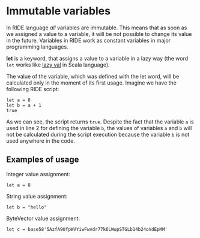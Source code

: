 # Immutable variables
In RIDE language _all_ variables are immutable. This means that as soon as we assigned a value to a variable, it will be not possible to change its value in the future. Variables in RIDE work as constant variables in major programming languages.

**let** is a keyword, that assigns a value to a variable in a lazy way (the word `let` works like [lazy val](https://docs.scala-lang.org/sips/improved-lazy-val-initialization.html) in Scala language).

The value of the variable, which was defined with the let word, will be calculated only in the moment of its first usage. Imagine we have the following RIDE script:
```
let a = 8
let b = a + 1
true
```
As we can see, the script returns `true`. Despite the fact that the variable `a` is used in line 2 for defining the variable `b`, the values of variables `a` and `b` will not be calculated during the script execution because the variable `b` is not used anywhere in the code.
## Examples of usage
Integer value assignment:
```
let a = 8
```
String value assignment:
```
let b = "hello"
```
ByteVector value assignment:
```
let c = base58'5AzfA9UfpWVYiwFwvdr77k6LWupSTGLb14b24oVdEpMM'
```